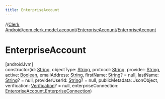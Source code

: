 ```yaml
---
title: EnterpriseAccount
---
```

//[Clerk Android](../../../index.html)/[com.clerk.model.account](../index.html)/[EnterpriseAccount](index.html)/[EnterpriseAccount](-enterprise-account.html)



# EnterpriseAccount



[androidJvm]\
constructor(id: [String](https://kotlinlang.org/api/latest/jvm/stdlib/kotlin-stdlib/kotlin/-string/index.html), objectType: [String](https://kotlinlang.org/api/latest/jvm/stdlib/kotlin-stdlib/kotlin/-string/index.html), protocol: [String](https://kotlinlang.org/api/latest/jvm/stdlib/kotlin-stdlib/kotlin/-string/index.html), provider: [String](https://kotlinlang.org/api/latest/jvm/stdlib/kotlin-stdlib/kotlin/-string/index.html), active: [Boolean](https://kotlinlang.org/api/latest/jvm/stdlib/kotlin-stdlib/kotlin/-boolean/index.html), emailAddress: [String](https://kotlinlang.org/api/latest/jvm/stdlib/kotlin-stdlib/kotlin/-string/index.html), firstName: [String](https://kotlinlang.org/api/latest/jvm/stdlib/kotlin-stdlib/kotlin/-string/index.html)? = null, lastName: [String](https://kotlinlang.org/api/latest/jvm/stdlib/kotlin-stdlib/kotlin/-string/index.html)? = null, providerUserId: [String](https://kotlinlang.org/api/latest/jvm/stdlib/kotlin-stdlib/kotlin/-string/index.html)? = null, publicMetadata: JsonObject, verification: [Verification](../../com.clerk.model.verification/-verification/index.html)? = null, enterpriseConnection: [EnterpriseAccount.EnterpriseConnection](-enterprise-connection/index.html))




